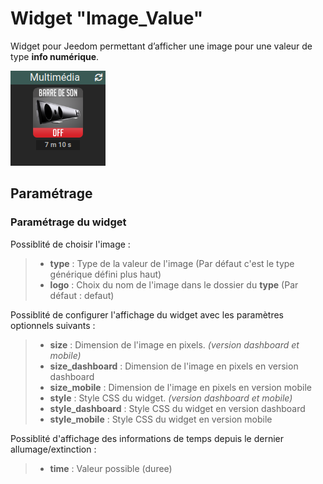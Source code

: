 # Widget "Image_Value"

Widget pour Jeedom permettant d’afficher une image pour une valeur de type **info numérique**.

![](../images/widget-image-value.png)


## Paramétrage

### Paramétrage du widget

Possiblité de choisir l'image :

> - **type** : Type de la valeur de l'image (Par défaut c'est le type générique défini plus haut)
> - **logo** : Choix du nom de l'image dans le dossier du **type** (Par défaut : defaut)

Possiblité de configurer l'affichage du widget avec les paramètres optionnels suivants :

> - **size** : Dimension de l'image en pixels. *(version dashboard et mobile)*
> - **size_dashboard** : Dimension de l'image en pixels en version dashboard
> - **size_mobile** : Dimension de l'image en pixels en version mobile
> - **style** : Style CSS du widget. *(version dashboard et mobile)*
> - **style_dashboard** : Style CSS du widget en version dashboard
> - **style_mobile** : Style CSS du widget en version mobile

Possiblité d'affichage des informations de temps depuis le dernier allumage/extinction :

> - **time** : Valeur possible (duree)
